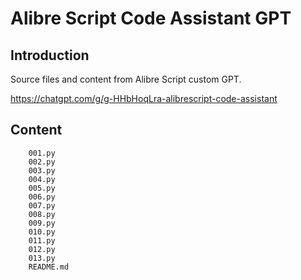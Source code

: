 # Alibre Script Code Assistant GPT
## Introduction
Source files and content from Alibre Script custom GPT.

https://chatgpt.com/g/g-HHbHoqLra-alibrescript-code-assistant

## Content
```
    001.py
    002.py
    003.py
    004.py
    005.py
    006.py
    007.py
    008.py
    009.py
    010.py
    011.py
    012.py
    013.py
    README.md
```